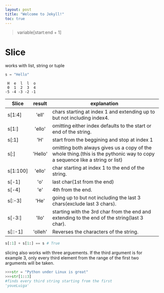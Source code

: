 ```yaml
---
layout: post
title: "Welcome to Jekyll!"
toc: true
---
```

> variable[start:end + 1]

# Slice
works with list, string or tuple

```python
s = "Hello"
```

```
 H  e  l  l  o
 0  1  2  3  4
-5 -4 -3 -2 -1
```
|Slice|result|explanation|
| ----|:---:|---|
s[1:4] |'ell'|chars starting at index 1 and extending up to but not including index4.|
s[1:] |'ello'| omitting either index defaults to the start or end of the string.|
s[:1] |'H'| start from the beggining and stop at index 1|
s[:] |'Hello'| omitting both always gives us a copy of the whole thing.(this is the pythonic way to copy a sequence like a string or list)|
s[1:100]|'ello'|char starting at index 1 to the end of the string.|
s[-1] |'o'|last char(1st from the end)|
s[-4] |'e' |4th from the end.|
s[:-3] |'He' |going up to but not including the last 3 chars(exclude last 3 chars).|
s[-3:] |'llo'|starting with the 3rd char from the end and extending to the end of the string(last 3 char).|
s[::-1] | 'olleh' | Reverses the characters of the string. |
```python
s[:1] + s[1:] == s # True
```

slicing also works with three arguements. If the third argument is for example 3, only every third element from the range of the first two arguments will be taken.

```python
>>>str = "Python under Linux is great"
>>>str[1::3]
#finds every third string starting from the first
'youeLuiga'
```
